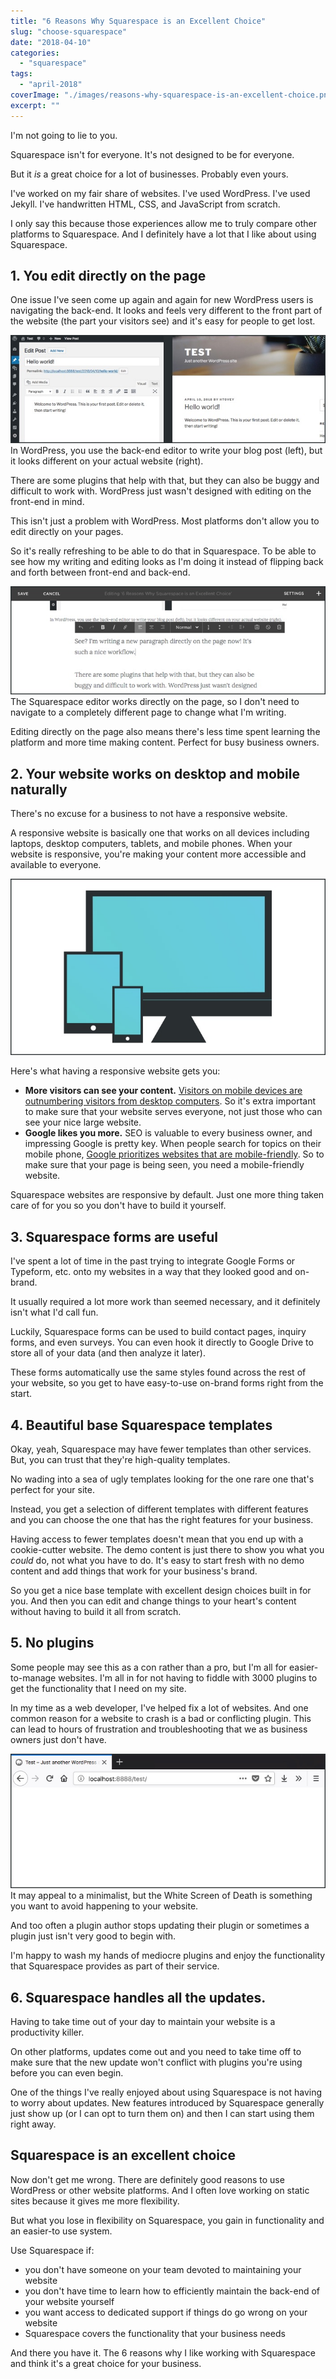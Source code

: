 ```yaml
---
title: "6 Reasons Why Squarespace is an Excellent Choice"
slug: "choose-squarespace"
date: "2018-04-10"
categories: 
  - "squarespace"
tags: 
  - "april-2018"
coverImage: "./images/reasons-why-squarespace-is-an-excellent-choice.png"
excerpt: ""
---
```


I'm not going to lie to you.

Squarespace isn't for everyone. It's not designed to be for everyone.

But it _is_ a great choice for a lot of businesses. Probably even yours.


I've worked on my fair share of websites. I've used WordPress. I've used Jekyll. I've handwritten HTML, CSS, and JavaScript from scratch.

I only say this because those experiences allow me to truly compare other platforms to Squarespace. And I definitely have a lot that I like about using Squarespace.

## 1\. You edit directly on the page

One issue I've seen come up again and again for new WordPress users is navigating the back-end. It looks and feels very different to the front part of the website (the part your visitors see) and it's easy for people to get lost.

![ In WordPress, you use the back-end editor to write your blog post (left), but it looks different on your actual website (right). ](./images/backend-vs-frontend.jpg) In WordPress, you use the back-end editor to write your blog post (left), but it looks different on your actual website (right).

There are some plugins that help with that, but they can also be buggy and difficult to work with. WordPress just wasn't designed with editing on the front-end in mind.

This isn't just a problem with WordPress. Most platforms don't allow you to edit directly on your pages.

So it's really refreshing to be able to do that in Squarespace. To be able to see how my writing and editing looks as I'm doing it instead of flipping back and forth between front-end and back-end.

![ The Squarespace editor works directly on the page, so I don't need to navigate to a completely different page to change what I'm writing. ](./images/squarespace-editor.jpg) The Squarespace editor works directly on the page, so I don't need to navigate to a completely different page to change what I'm writing.

Editing directly on the page also means there's less time spent learning the platform and more time making content. Perfect for busy business owners.

## 2\. Your website works on desktop and mobile naturally

There's no excuse for a business to not have a responsive website.

A responsive website is basically one that works on all devices including laptops, desktop computers, tablets, and mobile phones. When your website is responsive, you're making your content more accessible and available to everyone.

![ Desktop computer, tablet, and mobile phone all lined up next to each other. ](./images/responsive-website.jpg)

Here's what having a responsive website gets you:

- **More visitors can see your content.** [Visitors on mobile devices are outnumbering visitors from desktop computers](http://gs.statcounter.com/press/mobile-and-tablet-internet-usage-exceeds-desktop-for-first-time-worldwide). So it's extra important to make sure that your website serves everyone, not just those who can see your nice large website.
- **Google likes you more.** SEO is valuable to every business owner, and impressing Google is pretty key. When people search for topics on their mobile phone, [Google prioritizes websites that are mobile-friendly](https://support.google.com/adsense/answer/6196932?hl=en). So to make sure that your page is being seen, you need a mobile-friendly website.

Squarespace websites are responsive by default. Just one more thing taken care of for you so you don't have to build it yourself.

## 3\. Squarespace forms are useful

I've spent a lot of time in the past trying to integrate Google Forms or Typeform, etc. onto my websites in a way that they looked good and on-brand.

It usually required a lot more work than seemed necessary, and it definitely isn't what I'd call fun.

Luckily, Squarespace forms can be used to build contact pages, inquiry forms, and even surveys. You can even hook it directly to Google Drive to store all of your data (and then analyze it later).

These forms automatically use the same styles found across the rest of your website, so you get to have easy-to-use on-brand forms right from the start.

## 4\. Beautiful base Squarespace templates

Okay, yeah, Squarespace may have fewer templates than other services. But, you can trust that they're high-quality templates.

No wading into a sea of ugly templates looking for the one rare one that's perfect for your site.

Instead, you get a selection of different templates with different features and you can choose the one that has the right features for your business.

Having access to fewer templates doesn't mean that you end up with a cookie-cutter website. The demo content is just there to show you what you _could_ do, not what you have to do. It's easy to start fresh with no demo content and add things that work for your business's brand.

So you get a nice base template with excellent design choices built in for you. And then you can edit and change things to your heart's content without having to build it all from scratch.

## 5\. No plugins

Some people may see this as a con rather than a pro, but I'm all for easier-to-manage websites. I'm all in for not having to fiddle with 3000 plugins to get the functionality that I need on my site.

In my time as a web developer, I've helped fix a lot of websites. And one common reason for a website to crash is a bad or conflicting plugin. This can lead to hours of frustration and troubleshooting that we as business owners just don't have.

![ It may appeal to a minimalist, but the White Screen of Death is something you want to avoid happening to your website. ](./images/white-screen-of-death.jpg) It may appeal to a minimalist, but the White Screen of Death is something you want to avoid happening to your website.

And too often a plugin author stops updating their plugin or sometimes a plugin just isn't very good to begin with.

I'm happy to wash my hands of mediocre plugins and enjoy the functionality that Squarespace provides as part of their service.

## 6\. Squarespace handles all the updates.

Having to take time out of your day to maintain your website is a productivity killer.

On other platforms, updates come out and you need to take time off to make sure that the new update won't conflict with plugins you're using before you can even begin.

One of the things I've really enjoyed about using Squarespace is not having to worry about updates. New features introduced by Squarespace generally just show up (or I can opt to turn them on) and then I can start using them right away.

## Squarespace is an excellent choice

Now don't get me wrong. There are definitely good reasons to use WordPress or other website platforms. And I often love working on static sites because it gives me more flexibility.

But what you lose in flexibility on Squarespace, you gain in functionality and an easier-to use system.

Use Squarespace if:

- you don't have someone on your team devoted to maintaining your website
- you don't have time to learn how to efficiently maintain the back-end of your website yourself
- you want access to dedicated support if things do go wrong on your website
- Squarespace covers the functionality that your business needs

And there you have it. The 6 reasons why I like working with Squarespace and think it's a great choice for your business.
